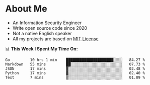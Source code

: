 # About Me

- An Information Security Engineer
- Write open source code since 2020
- Not a native English speaker
- All my projects are based on [MIT License](https://opensource.org/licenses/MIT)

📊 **This Week I Spent My Time On:**
<!--START_SECTION:waka-->
```text
Go         10 hrs 1 min    █████████████████████░░░░   84.27 % 
Markdown   55 mins         ██░░░░░░░░░░░░░░░░░░░░░░░   07.73 % 
JSON       17 mins         ▓░░░░░░░░░░░░░░░░░░░░░░░░   02.48 % 
Python     17 mins         ▓░░░░░░░░░░░░░░░░░░░░░░░░   02.40 % 
Text       7 mins          ▒░░░░░░░░░░░░░░░░░░░░░░░░   01.09 % 
```
<!--END_SECTION:waka-->

